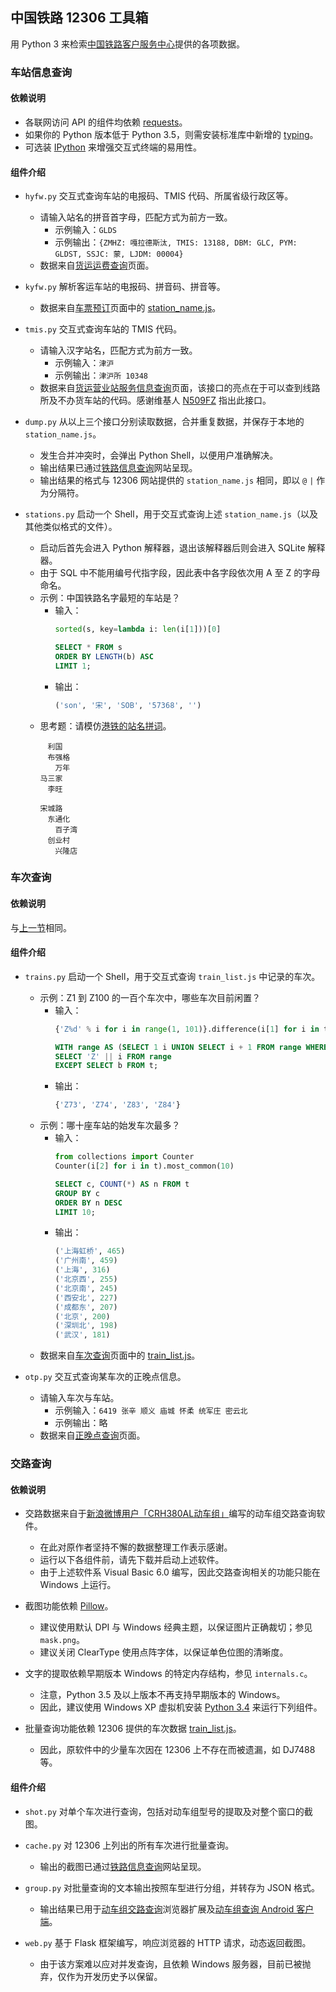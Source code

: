 ## 中国铁路 12306 工具箱

用 Python 3 来检索[中国铁路客户服务中心](http://www.12306.cn)提供的各项数据。

### 车站信息查询
#### 依赖说明
* 各联网访问 API 的组件均依赖 [requests](http://docs.python-requests.org)。
* 如果你的 Python 版本低于 Python 3.5，则需安装标准库中新增的 [typing](https://pypi.python.org/pypi/typing)。
* 可选装 [IPython](https://ipython.org) 来增强交互式终端的易用性。

#### 组件介绍
* `hyfw.py` 交互式查询车站的电报码、TMIS 代码、所属省级行政区等。
    - 请输入站名的拼音首字母，匹配方式为前方一致。
        - 示例输入：`GLDS`
        - 示例输出：`{ZMHZ: 嘎拉德斯汰, TMIS: 13188, DBM: GLC, PYM: GLDST, SSJC: 蒙, LJDM: 00004}`
    - 数据来自[货运运费查询](http://hyfw.95306.cn/hyinfo/page/home-hyzx-yfss)页面。

* `kyfw.py` 解析客运车站的电报码、拼音码、拼音等。
    - 数据来自[车票预订](https://kyfw.12306.cn/otn/leftTicket/init)页面中的 [station_name.js](https://kyfw.12306.cn/otn/resources/js/framework/station_name.js)。

* `tmis.py` 交互式查询车站的 TMIS 代码。
    - 请输入汉字站名，匹配方式为前方一致。
        - 示例输入：`津沪`
        - 示例输出：`津沪所	10348`
    - 数据来自[货运营业站服务信息查询](http://hyfw.12306.cn/hyinfo/action/FwcszsAction_index?type=1)页面，该接口的亮点在于可以查到线路所及不办货车站的代码。感谢维基人 [N509FZ](https://zh.wikipedia.org/wiki/User:N509FZ/线路所) 指出此接口。

* `dump.py` 从以上三个接口分别读取数据，合并重复数据，并保存于本地的 `station_name.js`。
    - 发生合并冲突时，会弹出 Python Shell，以便用户准确解决。
    - 输出结果已通过[铁路信息查询](https://moerail.ml)网站呈现。
    - 输出结果的格式与 12306 网站提供的 `station_name.js` 相同，即以 `@` `|` 作为分隔符。

* `stations.py` 启动一个 Shell，用于交互式查询上述 `station_name.js`（以及其他类似格式的文件）。
    - 启动后首先会进入 Python 解释器，退出该解释器后则会进入 SQLite 解释器。
    - 由于 SQL 中不能用编号代指字段，因此表中各字段依次用 A 至 Z 的字母命名。
    - 示例：中国铁路名字最短的车站是？
        - 输入：
            ```python
            sorted(s, key=lambda i: len(i[1]))[0]
            ```
            ```sql
            SELECT * FROM s
            ORDER BY LENGTH(b) ASC
            LIMIT 1;
            ```
        - 输出：
            ```python
            ('son', '宋', 'SOB', '57368', '')
            ```
    - 思考题：请模仿[港铁的站名拼词](https://zh.wikipedia.org/zh-cn/港鐵文化#站名拼詞)。
        ```
        　利国
        　布强格
        　　万年
        马三家
        　李旺

        宋城路
        　东通化
        　　百子湾
        　创业村
        　　兴隆店
        ```

### 车次查询
#### 依赖说明
与[上一节](#车站信息查询)相同。

#### 组件介绍
* `trains.py` 启动一个 Shell，用于交互式查询 `train_list.js` 中记录的车次。
    - 示例：Z1 到 Z100 的一百个车次中，哪些车次目前闲置？
        - 输入：
            ```python
            {'Z%d' % i for i in range(1, 101)}.difference(i[1] for i in t)
            ```
            ```sql
            WITH range AS (SELECT 1 i UNION SELECT i + 1 FROM range WHERE i < 100)
            SELECT 'Z' || i FROM range
            EXCEPT SELECT b FROM t;
            ```
        - 输出：
            ```python
            {'Z73', 'Z74', 'Z83', 'Z84'}
            ```
    - 示例：哪十座车站的始发车次最多？
        - 输入：
            ```python
            from collections import Counter
            Counter(i[2] for i in t).most_common(10)
            ```
            ```sql
            SELECT c, COUNT(*) AS n FROM t
            GROUP BY c
            ORDER BY n DESC
            LIMIT 10;
            ```
        - 输出：
            ```python
            ('上海虹桥', 465)
            ('广州南', 459)
            ('上海', 316)
            ('北京西', 255)
            ('北京南', 245)
            ('西安北', 227)
            ('成都东', 207)
            ('北京', 200)
            ('深圳北', 198)
            ('武汉', 181)
            ```
    - 数据来自[车次查询](https://kyfw.12306.cn/otn/queryTrainInfo/init)页面中的 [train_list.js](https://kyfw.12306.cn/otn/resources/js/query/train_list.js)。

* `otp.py` 交互式查询某车次的正晚点信息。
    - 请输入车次与车站。
      - 示例输入：`6419 张辛 顺义 庙城 怀柔 统军庄 密云北`
      - 示例输出：略
    - 数据来自[正晚点查询](http://www.12306.cn/mormhweb/kyfw/lczwdcx)页面。

### 交路查询
#### 依赖说明
* 交路数据来自于[新浪微博用户「CRH380AL动车组」](https://weibo.com/u/2646253421)编写的动车组交路查询软件。
    - 在此对原作者坚持不懈的数据整理工作表示感谢。
    - 运行以下各组件前，请先下载并启动上述软件。
    - 由于上述软件系 Visual Basic 6.0 编写，因此交路查询相关的功能只能在 Windows 上运行。

* 截图功能依赖 [Pillow](http://python-pillow.org)。
    - 建议使用默认 DPI 与 Windows 经典主题，以保证图片正确裁切；参见 `mask.png`。
    - 建议关闭 ClearType 使用点阵字体，以保证单色位图的清晰度。

* 文字的提取依赖早期版本 Windows 的特定内存结构，参见 `internals.c`。
    - 注意，Python 3.5 及以上版本不再支持早期版本的 Windows。
    - 因此，建议使用 Windows XP 虚拟机安装 [Python 3.4](https://www.python.org/ftp/python/3.4.4/python-3.4.4.msi) 来运行下列组件。

* 批量查询功能依赖 12306 提供的车次数据 [train_list.js](https://kyfw.12306.cn/otn/resources/js/query/train_list.js)。
    - 因此，原软件中的少量车次因在 12306 上不存在而被遗漏，如 DJ7488 等。

#### 组件介绍
* `shot.py` 对单个车次进行查询，包括对动车组型号的提取及对整个窗口的截图。

* `cache.py` 对 12306 上列出的所有车次进行批量查询。
    - 输出的截图已通过[铁路信息查询](https://moerail.ml)网站呈现。

* `group.py` 对批量查询的文本输出按照车型进行分组，并转存为 JSON 格式。
    - 输出结果已用于[动车组交路查询](https://greasyfork.org/scripts/33266)浏览器扩展及[动车组查询 Android 客户端](https://github.com/Arnie97/webview-inject)。

* `web.py` 基于 Flask 框架编写，响应浏览器的 HTTP 请求，动态返回截图。
    - 由于该方案难以应对并发查询，且依赖 Windows 服务器，目前已被抛弃，仅作为开发历史予以保留。
